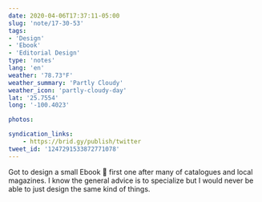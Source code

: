 ```yaml
---
date: 2020-04-06T17:37:11-05:00
slug: 'note/17-30-53'
tags:
- 'Design'
- 'Ebook'
- 'Editorial Design'
type: 'notes'
lang: 'en'
weather: '78.73°F'
weather_summary: 'Partly Cloudy'
weather_icon: 'partly-cloudy-day'
lat: '25.7554'
long: '-100.4023'

photos:

syndication_links:
    - https://brid.gy/publish/twitter
tweet_id: '1247291533872771078'
---
```

Got to design a small Ebook 🙂 first one after many of catalogues and local magazines. I know the general advice is to specialize but I would never be able to just design the same kind of things.

  